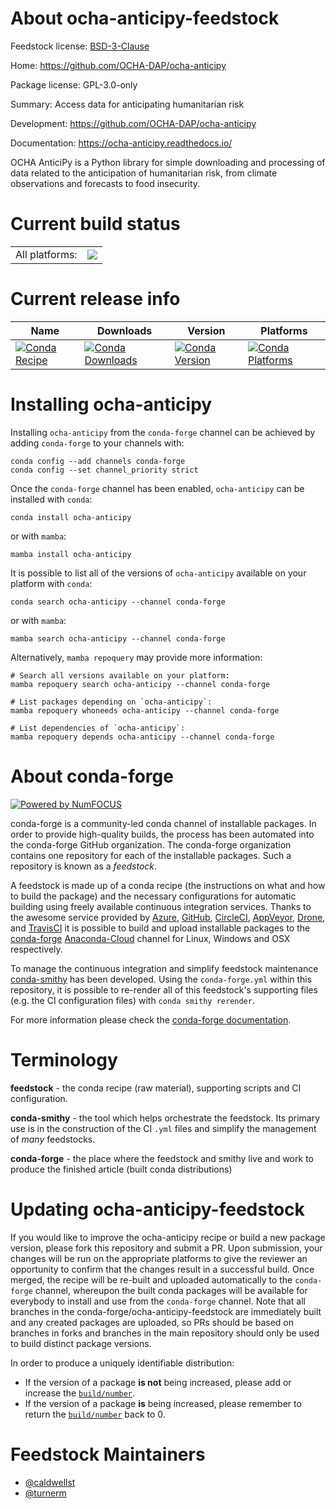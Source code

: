 About ocha-anticipy-feedstock
=============================

Feedstock license: [BSD-3-Clause](https://github.com/conda-forge/ocha-anticipy-feedstock/blob/main/LICENSE.txt)

Home: https://github.com/OCHA-DAP/ocha-anticipy

Package license: GPL-3.0-only

Summary: Access data for anticipating humanitarian risk

Development: https://github.com/OCHA-DAP/ocha-anticipy

Documentation: https://ocha-anticipy.readthedocs.io/

OCHA AnticiPy is a Python library for simple downloading and
processing of data related to the anticipation of humanitarian
risk, from climate observations and forecasts to food insecurity.


Current build status
====================


<table><tr><td>All platforms:</td>
    <td>
      <a href="https://dev.azure.com/conda-forge/feedstock-builds/_build/latest?definitionId=18859&branchName=main">
        <img src="https://dev.azure.com/conda-forge/feedstock-builds/_apis/build/status/ocha-anticipy-feedstock?branchName=main">
      </a>
    </td>
  </tr>
</table>

Current release info
====================

| Name | Downloads | Version | Platforms |
| --- | --- | --- | --- |
| [![Conda Recipe](https://img.shields.io/badge/recipe-ocha--anticipy-green.svg)](https://anaconda.org/conda-forge/ocha-anticipy) | [![Conda Downloads](https://img.shields.io/conda/dn/conda-forge/ocha-anticipy.svg)](https://anaconda.org/conda-forge/ocha-anticipy) | [![Conda Version](https://img.shields.io/conda/vn/conda-forge/ocha-anticipy.svg)](https://anaconda.org/conda-forge/ocha-anticipy) | [![Conda Platforms](https://img.shields.io/conda/pn/conda-forge/ocha-anticipy.svg)](https://anaconda.org/conda-forge/ocha-anticipy) |

Installing ocha-anticipy
========================

Installing `ocha-anticipy` from the `conda-forge` channel can be achieved by adding `conda-forge` to your channels with:

```
conda config --add channels conda-forge
conda config --set channel_priority strict
```

Once the `conda-forge` channel has been enabled, `ocha-anticipy` can be installed with `conda`:

```
conda install ocha-anticipy
```

or with `mamba`:

```
mamba install ocha-anticipy
```

It is possible to list all of the versions of `ocha-anticipy` available on your platform with `conda`:

```
conda search ocha-anticipy --channel conda-forge
```

or with `mamba`:

```
mamba search ocha-anticipy --channel conda-forge
```

Alternatively, `mamba repoquery` may provide more information:

```
# Search all versions available on your platform:
mamba repoquery search ocha-anticipy --channel conda-forge

# List packages depending on `ocha-anticipy`:
mamba repoquery whoneeds ocha-anticipy --channel conda-forge

# List dependencies of `ocha-anticipy`:
mamba repoquery depends ocha-anticipy --channel conda-forge
```


About conda-forge
=================

[![Powered by
NumFOCUS](https://img.shields.io/badge/powered%20by-NumFOCUS-orange.svg?style=flat&colorA=E1523D&colorB=007D8A)](https://numfocus.org)

conda-forge is a community-led conda channel of installable packages.
In order to provide high-quality builds, the process has been automated into the
conda-forge GitHub organization. The conda-forge organization contains one repository
for each of the installable packages. Such a repository is known as a *feedstock*.

A feedstock is made up of a conda recipe (the instructions on what and how to build
the package) and the necessary configurations for automatic building using freely
available continuous integration services. Thanks to the awesome service provided by
[Azure](https://azure.microsoft.com/en-us/services/devops/), [GitHub](https://github.com/),
[CircleCI](https://circleci.com/), [AppVeyor](https://www.appveyor.com/),
[Drone](https://cloud.drone.io/welcome), and [TravisCI](https://travis-ci.com/)
it is possible to build and upload installable packages to the
[conda-forge](https://anaconda.org/conda-forge) [Anaconda-Cloud](https://anaconda.org/)
channel for Linux, Windows and OSX respectively.

To manage the continuous integration and simplify feedstock maintenance
[conda-smithy](https://github.com/conda-forge/conda-smithy) has been developed.
Using the ``conda-forge.yml`` within this repository, it is possible to re-render all of
this feedstock's supporting files (e.g. the CI configuration files) with ``conda smithy rerender``.

For more information please check the [conda-forge documentation](https://conda-forge.org/docs/).

Terminology
===========

**feedstock** - the conda recipe (raw material), supporting scripts and CI configuration.

**conda-smithy** - the tool which helps orchestrate the feedstock.
                   Its primary use is in the construction of the CI ``.yml`` files
                   and simplify the management of *many* feedstocks.

**conda-forge** - the place where the feedstock and smithy live and work to
                  produce the finished article (built conda distributions)


Updating ocha-anticipy-feedstock
================================

If you would like to improve the ocha-anticipy recipe or build a new
package version, please fork this repository and submit a PR. Upon submission,
your changes will be run on the appropriate platforms to give the reviewer an
opportunity to confirm that the changes result in a successful build. Once
merged, the recipe will be re-built and uploaded automatically to the
`conda-forge` channel, whereupon the built conda packages will be available for
everybody to install and use from the `conda-forge` channel.
Note that all branches in the conda-forge/ocha-anticipy-feedstock are
immediately built and any created packages are uploaded, so PRs should be based
on branches in forks and branches in the main repository should only be used to
build distinct package versions.

In order to produce a uniquely identifiable distribution:
 * If the version of a package **is not** being increased, please add or increase
   the [``build/number``](https://docs.conda.io/projects/conda-build/en/latest/resources/define-metadata.html#build-number-and-string).
 * If the version of a package **is** being increased, please remember to return
   the [``build/number``](https://docs.conda.io/projects/conda-build/en/latest/resources/define-metadata.html#build-number-and-string)
   back to 0.

Feedstock Maintainers
=====================

* [@caldwellst](https://github.com/caldwellst/)
* [@turnerm](https://github.com/turnerm/)

